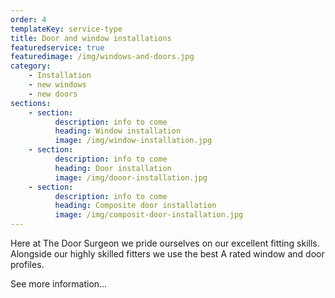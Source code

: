 ```yaml
---
order: 4
templateKey: service-type
title: Door and window installations
featuredservice: true
featuredimage: /img/windows-and-doors.jpg
category:
    - Installation
    - new windows
    - new doors
sections:
    - section:
          description: info to come
          heading: Window installation
          image: /img/window-installation.jpg
    - section:
          description: info to come
          heading: Door installation
          image: /img/dooor-installation.jpg
    - section:
          description: info to come
          heading: Composite door installation
          image: /img/composit-door-installation.jpg
---
```


Here at The Door Surgeon we pride ourselves on our excellent fitting skills. Alongside our highly skilled fitters we use the best A rated window and door profiles.

See more information…
